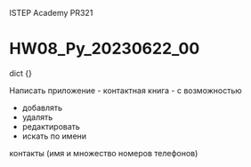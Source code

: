 ISTEP Academy
PR321
# HW08_Py_20230622_00
dict {}

Написать приложение - контактная книга - с возможностью
- добавлять
- удалять
- редактировать
- искать по имени

контакты (имя и множество номеров телефонов)
